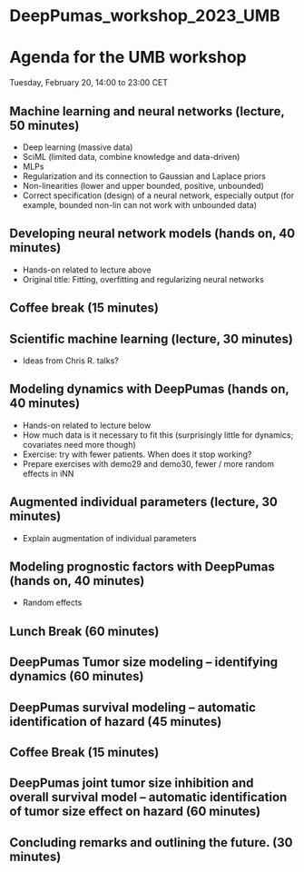# DeepPumas_workshop_2023_UMB

# Agenda for the UMB workshop

Tuesday, February 20, 14:00 to 23:00 CET

## Machine learning and neural networks (lecture, 50 minutes)

- Deep learning  (massive data)
- SciML (limited data, combine knowledge and data-driven)
- MLPs
- Regularization and its connection to Gaussian and Laplace priors
- Non-linearities (lower and upper bounded, positive, unbounded)
- Correct specification (design) of a neural network, especially output (for example, bounded non-lin can not work with unbounded data)

## Developing neural network models (hands on, 40 minutes)

- Hands-on related to lecture above
- Original title: Fitting, overfitting and regularizing neural networks

## Coffee break (15 minutes)

## Scientific machine learning (lecture, 30 minutes)

- Ideas from Chris R. talks?

## Modeling dynamics with DeepPumas (hands on, 40 minutes)

- Hands-on related to lecture below
- How much data is it necessary to fit this (surprisingly little for dynamics; covariates need more though)
- Exercise: try with fewer patients. When does it stop working?
- Prepare exercises with demo29 and demo30, fewer / more random effects in iNN

## Augmented individual parameters (lecture, 30 minutes)

- Explain augmentation of individual parameters

## Modeling prognostic factors with DeepPumas (hands on, 40 minutes)

- Random effects

## Lunch Break (60 minutes)

## DeepPumas Tumor size modeling – identifying dynamics (60 minutes)

## DeepPumas survival modeling – automatic identification of hazard (45 minutes)

## Coffee Break (15 minutes)

## DeepPumas joint tumor size inhibition and overall survival model – automatic identification of tumor size effect on hazard (60 minutes)

## Concluding remarks and outlining the future. (30 minutes)
